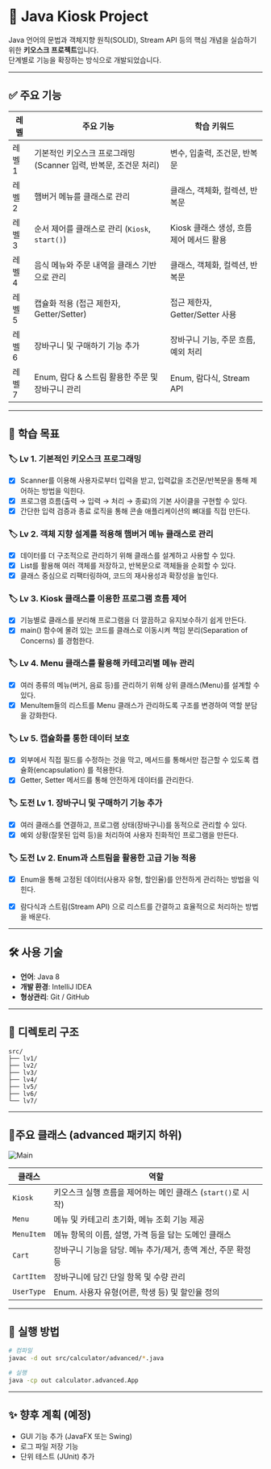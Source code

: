 # 🍔 Java Kiosk Project

Java 언어의 문법과 객체지향 원칙(SOLID), Stream API 등의 핵심 개념을 실습하기 위한 **키오스크 프로젝트**입니다.  
단계별로 기능을 확장하는 방식으로 개발되었습니다.

---

## ✅ 주요 기능

| 레벨   | 주요 기능                                                       | 학습 키워드                                |
|--------|------------------------------------------------------------------|--------------------------------------------|
| 레벨 1 | 기본적인 키오스크 프로그래밍 (Scanner 입력, 반복문, 조건문 처리) | 변수, 입출력, 조건문, 반복문               |
| 레벨 2 | 햄버거 메뉴를 클래스로 관리                                     | 클래스, 객체화, 컬렉션, 반복문             |
| 레벨 3 | 순서 제어를 클래스로 관리 (`Kiosk`, `start()`)                 | Kiosk 클래스 생성, 흐름 제어 메서드 활용   |
| 레벨 4 | 음식 메뉴와 주문 내역을 클래스 기반으로 관리                    | 클래스, 객체화, 컬렉션, 반복문             |
| 레벨 5 | 캡슐화 적용 (접근 제한자, Getter/Setter)                        | 접근 제한자, Getter/Setter 사용            |
| 레벨 6 | 장바구니 및 구매하기 기능 추가                                 | 장바구니 기능, 주문 흐름, 예외 처리        |
| 레벨 7 | Enum, 람다 & 스트림 활용한 주문 및 장바구니 관리               | Enum, 람다식, Stream API                    |

---

## 🧠 학습 목표

### 🏷️ Lv 1. 기본적인 키오스크 프로그래밍
- [x] Scanner를 이용해 사용자로부터 입력을 받고, 입력값을 조건문/반복문을 통해 제어하는 방법을 익힌다. 
- [x] 프로그램 흐름(출력 → 입력 → 처리 → 종료)의 기본 사이클을 구현할 수 있다. 
- [x] 간단한 입력 검증과 종료 로직을 통해 콘솔 애플리케이션의 뼈대를 직접 만든다.

### 🏷️ Lv 2. 객체 지향 설계를 적용해 햄버거 메뉴 클래스로 관리
- [x] 데이터를 더 구조적으로 관리하기 위해 클래스를 설계하고 사용할 수 있다.
- [x] List를 활용해 여러 객체를 저장하고, 반복문으로 객체들을 순회할 수 있다.
- [x] 클래스 중심으로 리팩터링하여, 코드의 재사용성과 확장성을 높인다.

### 🏷️ Lv 3. Kiosk 클래스를 이용한 프로그램 흐름 제어
- [x] 기능별로 클래스를 분리해 프로그램을 더 깔끔하고 유지보수하기 쉽게 만든다.
- [x] main() 함수에 몰려 있는 코드를 클래스로 이동시켜 책임 분리(Separation of Concerns) 를 경험한다.

### 🏷️ Lv 4. Menu 클래스를 활용해 카테고리별 메뉴 관리
- [x] 여러 종류의 메뉴(버거, 음료 등)를 관리하기 위해 상위 클래스(Menu)를 설계할 수 있다.
- [x] MenuItem들의 리스트를 Menu 클래스가 관리하도록 구조를 변경하여 역할 분담을 강화한다.

### 🏷️ Lv 5. 캡슐화를 통한 데이터 보호
- [x] 외부에서 직접 필드를 수정하는 것을 막고, 메서드를 통해서만 접근할 수 있도록 캡슐화(encapsulation) 를 적용한다.
- [x] Getter, Setter 메서드를 통해 안전하게 데이터를 관리한다.

### 🏷️ 도전 Lv 1. 장바구니 및 구매하기 기능 추가
- [x] 여러 클래스를 연결하고, 프로그램 상태(장바구니)를 동적으로 관리할 수 있다.
- [x] 예외 상황(잘못된 입력 등)을 처리하여 사용자 친화적인 프로그램을 만든다.

### 🏷️ 도전 Lv 2. Enum과 스트림을 활용한 고급 기능 적용
- [x] Enum을 통해 고정된 데이터(사용자 유형, 할인율)를 안전하게 관리하는 방법을 익힌다.
- [x] 람다식과 스트림(Stream API) 으로 리스트를 간결하고 효율적으로 처리하는 방법을 배운다.


---

## 🛠 사용 기술

- **언어**: Java 8
- **개발 환경**: IntelliJ IDEA
- **형상관리**: Git / GitHub

---

## 🔧 디렉토리 구조
```
src/
├── lv1/
├── lv2/
├── lv3/
├── lv4/
├── lv5/
├── lv6/
└── lv7/

```

---

## 📁주요 클래스 (advanced 패키지 하위)
![Main]()

| 클래스         | 역할 |
|----------------|------|
| `Kiosk`        | 키오스크 실행 흐름을 제어하는 메인 클래스 (`start()`로 시작) |
| `Menu`  | 메뉴 및 카테고리 초기화, 메뉴 조회 기능 제공 |
| `MenuItem`     | 메뉴 항목의 이름, 설명, 가격 등을 담는 도메인 클래스 |
| `Cart`         | 장바구니 기능을 담당. 메뉴 추가/제거, 총액 계산, 주문 확정 등 |
| `CartItem`     | 장바구니에 담긴 단일 항목 및 수량 관리 |
| `UserType`     | Enum. 사용자 유형(어른, 학생 등) 및 할인율 정의 |

---

## 🏁 실행 방법
```bash
# 컴파일
javac -d out src/calculator/advanced/*.java

# 실행
java -cp out calculator.advanced.App
```

---

## ✨ 향후 계획 (예정)
- GUI 기능 추가 (JavaFX 또는 Swing)
- 로그 파일 저장 기능
- 단위 테스트 (JUnit) 추가